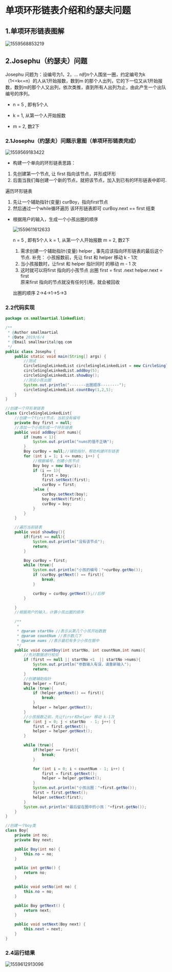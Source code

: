 # 单项环形链表介绍和约瑟夫问题

## 1.单项环形链表图解

![1559568853219](assets/1559568853219.png)

## 2.Josephu（约瑟夫）问题

Josephu  问题为：设编号为1，2，… n的n个人围坐一圈，约定编号为k（1<=k<=n）的人从1开始报数，数到m 的那个人出列，它的下一位又从1开始报数，数到m的那个人又出列，依次类推，直到所有人出列为止，由此产生一个出队编号的序列。

- n = 5 , 即有5个人 

- k = 1, 从第一个人开始报数

- m = 2, 数2下

### 2.1Josephu（约瑟夫）问题示意图（单项环形链表完成）

![1559569183422](assets/1559569183422.png)

- 构建一个单向的环形链表思路：

1. 先创建第一个节点, 让 first 指向该节点，并形成环形
2. 后面当我们每创建一个新的节点，就把该节点，加入到已有的环形链表中即可.

遍历环形链表
1. 先让一个辅助指针(变量) curBoy，指向first节点
2. 然后通过一个while循环遍历 该环形链表即可 curBoy.next  == first 结束

- 根据用户的输入，生成一个小孩出圈的顺序

  ![1559611612633](assets/1559611612633.png)

  n = 5 , 即有5个人 
  k = 1, 从第一个人开始报数
  m = 2, 数2下


  1.  需求创建一个辅助指针(变量) helper , 事先应该指向环形链表的最后这个节点.
  补充： 小孩报数前，先让 first 和  helper 移动 k - 1次
  2.  当小孩报数时，让first 和 helper 指针同时 的移动  m  - 1 次
  3.  这时就可以将first 指向的小孩节点 出圈
  first = first .next 
  helper.next = first  
  原来first 指向的节点就没有任何引用，就会被回收

  出圈的顺序
  2->4->1->5->3

### 2.2代码实现

```java
package cn.smallmartial.linkedlist;

/**
 * @Author smallmartial
 * @Date 2019/6/4
 * @Email smallmarital@qq.com
 */
public class Josephu {
    public static void main(String[] args) {
        //测试
        CircleSingleLinkedList circleSingleLinkedList = new CircleSingleLinkedList();
        circleSingleLinkedList.addBoy(5);
        circleSingleLinkedList.showBoy();
        //测试小孩出圈
        System.out.println("-------出圈顺序--------");
        circleSingleLinkedList.countBoy(1,2,5);
    }
}

//创建一个环形单链表
class CircleSingleLinkedList{
    //创建一个first节点，当前没有编号
    private Boy first = null;
    //添加一个小孩形成一个环形链表
    public void addBoy(int nums){
        if (nums < 1){
            System.out.println("nums的值不正确");
        }
        Boy curBoy = null;//辅助指针，帮助构建环形链表
        for (int i = 1; i <= nums; i++) {
            //根据编号，创建小孩节点
            Boy boy = new Boy(i);
            if (i == 1){
                first = boy;
                first.setNext(first);
                curBoy = first;
            }else {
                curBoy.setNext(boy);
                boy.setNext(first);
                curBoy = boy;
            }
        }
    }

    //遍历当前链表
    public void showBoy(){
        if(first == null){
            System.out.println("没有该节点");
            return;
        }

        Boy curBoy = first;
        while (true){
            System.out.println("小孩的编号："+curBoy.getNo());
            if (curBoy.getNext() == first){
                break;
            }

            curBoy = curBoy.getNext();//后移
        }

    }
    //根据用户的输入，计算小孩出圈的顺序

    /**
     *
     * @param startNo //表示从第几个小孩开始数数
     * @param countNum //表示数几下
     * @param nums //表示最初有多少小孩在圈中
     */
    public void countBoy(int startNo, int countNum,int nums){
        //先对数据进行校验
        if (first == null || startNo <1  || startNo >nums){
            System.out.println("参数输入有误，请重新输入");
            return;
        }
        //创建辅助指针
        Boy helper = first;
        while (true){
            if (helper.getNext() == first){
                break;
            }
            helper = helper.getNext();
        }
        //小孩报数之前，先让firsr和helper 移动 k-1次
        for (int j = 0; j < startNo  - 1; j++) {
            first = first.getNext();
            helper = helper.getNext();
        }

        while (true){
            if(helper == first){
                break;
            }

            for (int i = 0; i < countNum - 1; i++) {
                first = first.getNext();
                helper = helper.getNext();
            }
            System.out.println("小孩出圈："+first.getNo());
            first = first.getNext();
            helper.setNext(first);
        }
        System.out.println("最后留在圈中的小孩："+first.getNo());
    }
}

//创建一个boy类
class Boy{
    private int no;
    private Boy next;

    public Boy(int no) {
        this.no = no;
    }

    public int getNo() {
        return no;
    }

    public void setNo(int no) {
        this.no = no;
    }

    public Boy getNext() {
        return next;
    }

    public void setNext(Boy next) {
        this.next = next;
    }
}

```

### 2.4运行结果

![1559612913096](assets/1559612913096.png)